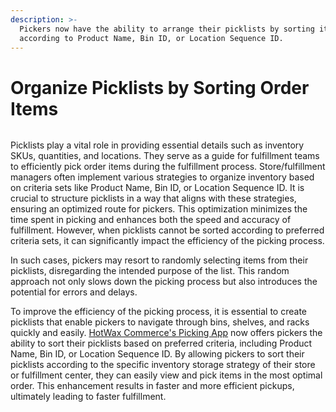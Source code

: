 ```yaml
---
description: >-
  Pickers now have the ability to arrange their picklists by sorting items
  according to Product Name, Bin ID, or Location Sequence ID.
---
```


# Organize Picklists by Sorting Order Items

<figure><img src="https://www.hotwax.co/hubfs/Product%20Updates%20and%20Release%20Notes/2023/April%202023/Product%20updates/Featured%20Image/Sort%20Picklist.png" alt=""><figcaption></figcaption></figure>

Picklists play a vital role in providing essential details such as inventory SKUs, quantities, and locations. They serve as a guide for fulfillment teams to efficiently pick order items during the fulfillment process. Store/fulfillment managers often implement various strategies to organize inventory based on criteria sets like Product Name, Bin ID, or Location Sequence ID. It is crucial to structure picklists in a way that aligns with these strategies, ensuring an optimized route for pickers. This optimization minimizes the time spent in picking and enhances both the speed and accuracy of fulfillment. However, when picklists cannot be sorted according to preferred criteria sets, it can significantly impact the efficiency of the picking process.

In such cases, pickers may resort to randomly selecting items from their picklists, disregarding the intended purpose of the list. This random approach not only slows down the picking process but also introduces the potential for errors and delays.

To improve the efficiency of the picking process, it is essential to create picklists that enable pickers to navigate through bins, shelves, and racks quickly and easily. [HotWax Commerce's Picking App](https://www.hotwax.co/apps/order-picking-app) now offers pickers the ability to sort their picklists based on preferred criteria, including Product Name, Bin ID, or Location Sequence ID. By allowing pickers to sort their picklists according to the specific inventory storage strategy of their store or fulfillment center, they can easily view and pick items in the most optimal order. This enhancement results in faster and more efficient pickups, ultimately leading to faster fulfillment.
